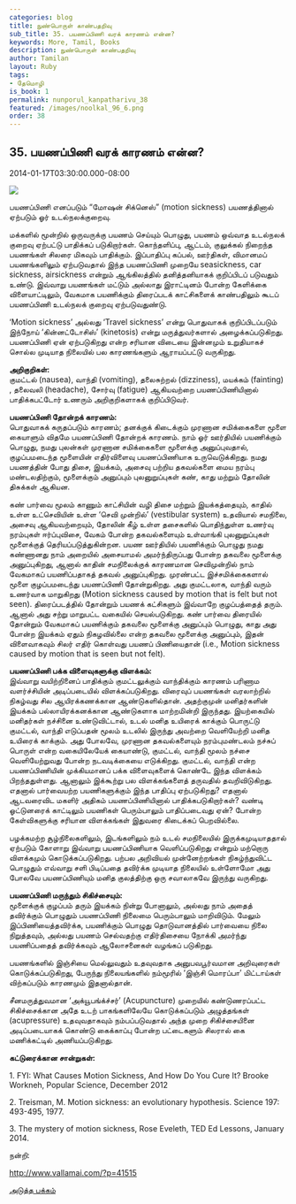 ```yaml
---
categories: blog
title: நுண்பொருள் காண்பதறிவு
sub_title: 35. பயணப்பிணி வரக் காரணம் என்ன?
keywords: More, Tamil, Books
description: நுண்பொருள் காண்பதறிவு
author: Tamilan
layout: Ruby
tags:
- தேமொழி
is_book: 1
permalink: nunporul_kanpatharivu_38
featured: /images/noolkal_96_6.png
order: 38
---
```



## 35. பயணப்பிணி வரக் காரணம் என்ன?

2014-01-17T03:30:00.000-08:00

![](https://c1.staticflickr.com/1/150/345589902_34de3e6d49_z.jpg?zz=1)

பயணப்பிணி எனப்படும் “மோஷன் சிக்னெஸ்” (motion sickness) பயணத்தினால் ஏற்படும் ஓர் உடல்நலக்குறைவு.

மக்களில் மூன்றில் ஒருவருக்கு பயணம் செய்யும் பொழுது, பயணம் ஒவ்வாத உடல்நலக் குறைவு ஏற்பட்டு பாதிக்கப் படுகிறார்கள். கொந்தளிப்பு, ஆட்டம், குலுக்கல் நிறைந்த பயணங்கள் சிலரை மிகவும் பாதிக்கும். இப்பாதிப்பு கப்பல், ஊர்திகள், விமானமப் பயணங்களிலும் ஏற்படுவதால் இந்த பயணப்பிணி முறையே seasickness, car sickness, airsickness என்றும் ஆங்கிலத்தில் தனித்தனியாகக் குறிப்பிடப் படுவதும் உண்டு. இவ்வாறு பயணங்கள் மட்டும் அல்லாது இராட்டினம் போன்ற கேளிக்கை விளையாட்டிலும், வேகமாக பயணிக்கும் திரைப்படக் காட்சிகளைக் காண்பதிலும் கூடப் பயணப்பிணி உடல்நலக் குறைவு ஏற்படுவதுண்டு.

‘Motion sickness’ அல்லது ‘Travel sickness’ என்று பொதுவாகக் குறிப்பிடப்படும் இந்நோய் ‘கின்னட்டோசிஸ்’ (kinetosis) என்று மருத்துவர்களால் அழைக்கப்படுகிறது. பயணப்பிணி ஏன் ஏற்படுகிறது என்ற சரியான விடையை இன்னமும் உறுதியாகச் சொல்ல முடியாத நிலையில் பல காரணங்களும் ஆராயப்பட்டு வருகிறது.

**அறிகுறிகள்:**  
குமட்டல் (nausea), வாந்தி (vomiting), தலைசுற்றல் (dizziness), மயக்கம் (fainting) , தலைவலி (headache), சோர்வு (fatigue) ஆகியவற்றை பயணப்பிணியினால் பாதிக்கபட்டோர் உணரும் அறிகுறிகளாகக் குறிப்பிடுவர்.

**பயணப்பிணி தோன்றக் காரணம்:**  
பொதுவாகக் கருதப்படும் காரணம்; தனக்குக் கிடைக்கும் முரணான சமிக்கைகளை மூளை கையாளும் விதமே பயணப்பிணி தோன்றக் காரணம். நாம் ஓர் ஊர்தியில் பயணிக்கும் பொழுது, நமது புலன்கள் முரணான சமிக்கைகளை மூளைக்கு அனுப்புவதால், குழப்பமடைந்த மூளையின் எதிர்விளைவு பயணப்பிணியாக உருவெடுக்கிறது. நமது பயணத்தின் போது திசை, இயக்கம், அசைவு பற்றிய தகவல்களை மைய நரம்பு மண்டலதிற்கும், மூளைக்கும் அனுப்பும் புலனுறுப்புகள் கண், காது மற்றும் தோலின் திசுக்கள் ஆகியன.

கண் பார்வை மூலம் காணும் காட்சியின் வழி திசை மற்றும் இயக்கத்தையும், காதில் உள்ள உட்செவியின் உள்ள ‘செவி முன்றில்’ (vestibular system) உதவியால் சமநிலை, அசைவு ஆகியவற்றையும், தோலின் கீழ் உள்ள தசைகளில் பொதிந்துள்ள உணர்வு நரம்புகள் ஈர்ப்புவிசை, வேகம் போன்ற தகவல்களையும் உள்வாங்கி புலனுறுப்புகள் மூளைக்குத் தெரியப்படுத்துகின்றன. பயண ஊர்தியில் பயணிக்கும் பொழுது நமது கண்ணானது நாம் அறையில் அசையாமல் அமர்ந்திருப்பது போன்ற தகவலை மூளைக்கு அனுப்புகிறது, ஆனால் காதின் சமநிலைக்குக் காரணமான செவிமுன்றில் நாம் வேகமாகப் பயணிப்பதாகத் தகவல் அனுப்புகிறது. முரண்பட்ட இச்சமிக்கைகளால் மூளை குழப்பமடைந்து பயணப்பிணி தோன்றுகிறது. அது குமட்டலாக, வாந்தி வரும் உணர்வாக மாறுகிறது (Motion sickness caused by motion that is felt but not seen). திரைப்படத்தில் தோன்றும் பயணக் கட்சிகளும் இவ்வாறே குழப்பத்தைத் தரும். ஆனால் அது சற்று மாறுபட்ட வகையில் செயல்படுகிறது. கண் பார்வை திரையில் தோன்றும் வேகமாகப் பயணிக்கும் தகவலை மூளைக்கு அனுப்பும் பொழுது, காது அது போன்ற இயக்கம் ஏதும் நிகழவில்லை என்ற தகவலை மூளைக்கு அனுப்பும், இதன் விளைவாகவும் சிலர் எதிர் கொள்வது பயணப் பிணியைதான் (i.e., Motion sickness caused by motion that is seen but not felt).

**பயணப்பிணி பக்க விளைவுகளுக்கு விளக்கம்:**  
இவ்வாறு வயிற்றினைப் பாதிக்கும் குமட்டலுக்கும் வாந்திக்கும் காரணம் பரிணாம வளர்ச்சியின் அடிப்படையில் விளக்கப்படுகிறது. விரைவுப் பயணங்கள் வரலாற்றில் நிகழ்வது சில ஆயிரக்கணக்கான ஆண்டுகளில்தான். அதற்குமுன் மனிதர்களின் இயக்கம் பல்லாயிரக்கனக்கான ஆண்டுகளாக மாற்றமின்றி இருந்தது. இயற்கையில் மனிதர்கள் நச்சினை உண்டுவிட்டால், உடல் மனித உயிரைக் காக்கும் பொருட்டு குமட்டல், வாந்தி எடுப்பதன் மூலம் உடலில் இருந்து அவற்றை வெளியேற்றி மனித உயிரைக் காக்கும். அது போலவே, முரணான தகவல்களையும் நரம்புமண்டலம் நச்சுப் பொருள் என்ற வகையிலேயேக் கையாண்டு, குமட்டல், வாந்தி மூலம் நச்சை வெளியேற்றுவது போன்ற நடவடிக்கையை எடுக்கிறது. குமட்டல், வாந்தி என்ற பயணப்பிணியின் முக்கியமானப் பக்க விளைவுகளைக் கொண்டே இந்த விளக்கம் பிறந்ததுள்ளது. ஆனாலும் இக்கூற்று பல விளக்கங்களைத் தருவதில் தவறிவிடுகிறது. எதனால் பார்வையற்ற பயணிகளுக்கும் இந்த பாதிப்பு ஏற்படுகிறது? எதனால் ஆடவரைவிட மகளிர் அதிகம் பயணப்பிணியினால் பாதிக்கபடுகிறார்கள்? வண்டி ஓட்டுனரைக் காட்டிலும் பயணிகள் பெரும்பாலும் பாதிப்படைவது ஏன்? போன்ற கேள்விகளுக்கு சரியான விளக்கங்கள் இதுவரை கிடைக்கப் பெறவில்லை.

பழக்கமற்ற சூழ்நிலைகளிலும், இடங்களிலும் நம் உடல் சமநிலையில் இருக்கமுடியாததால் ஏற்படும் கோளாறு இவ்வாறு பயணப்பிணியாக வெளிப்படுகிறது என்றும் மற்றொரு விளக்கமும் கொடுக்கப்படுகிறது. பற்பல அறிவியல் முன்னேற்றங்கள் நிகழ்ந்துவிட்ட பொழுதும் எவ்வாறு சளி பிடிப்பதை தவிர்க்க முடியாத நிலையில் உள்ளோமோ அது போலவே பயணப்பிணியும் மனித குலத்திற்கு ஒரு சவாலாகவே இருந்து வருகிறது.

**பயணப்பிணி மருந்தும் சிகிச்சையும்:**  
மூளைக்குக் குழப்பம் தரும் இயக்கம் நின்று போனாலும், அல்லது நாம் அதைத் தவிர்க்கும் பொழுதும் பயணப்பிணி நிலைமை பெரும்பாலும் மாறிவிடும். மேலும் இப்பிணியைத்தவிர்க்க, பயணிக்கும் பொழுது தொடுவானத்தில் பார்வையை நிலை நிறுத்தவும், அல்லது பயணம் செல்வதற்கு எதிர்திசையை நோக்கி அமர்ந்து பயணிப்பதைத் தவிர்க்கவும் ஆலோசனைகள் வழங்கப் படுகிறது.

பயணங்களில் இஞ்சியை மெல்லுவதும் உதவுவதாக அனுபவபூர்வமான அறிவுரைகள் கொடுக்கப்படுகிறது, பேருந்து நிலையங்களில் நம்மூரில் ‘இஞ்சி மொரப்பா’ மிட்டாய்கள் விற்கப்படும் காரணமும் இதனால்தான்.

சீனமருத்துவமான ‘அக்யூபங்க்ச்சர்’ (Acupuncture) முறையில் கண்டுணரப்பட்ட சிகிச்சைக்கான அதே உடற் பாகங்களிலேயே கொடுக்கப்படும் அழுத்தங்கள் (acupressure) உதவுவதாகவும் நம்பப்படுவதால் அந்த முறை சிகிச்சையினை அடிப்படையாகக் கொண்டு கைக்காப்பு போன்ற பட்டைகளும் சிலரால் கை மணிக்கட்டில் அணியப்படுகிறது.

**கட்டுரைக்கான சான்றுகள்:**

1\. FYI: What Causes Motion Sickness, And How Do You Cure It? Brooke Workneh, Popular Science, December 2012

2\. Treisman, M. Motion sickness: an evolutionary hypothesis. Science 197: 493-495, 1977.

3\. The mystery of motion sickness, Rose Eveleth, TED Ed Lessons, January 2014.

நன்றி:

http://www.vallamai.com/?p=41515

[அடுத்த பக்கம்](nunporul_kanpatharivu_39)